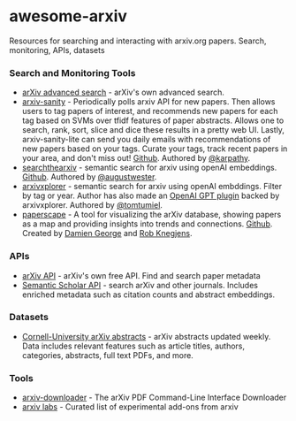 # awesome-arxiv
Resources for searching and interacting with arxiv.org papers. Search, monitoring, APIs, datasets


### Search and Monitoring Tools
- [arXiv advanced search](https://www.arxiv.org/multi?%2Ffind=Search/) - arXiv's own advanced search.
- [arxiv-sanity](https://arxiv-sanity-lite.com/) - Periodically polls arxiv API for new papers. Then allows users to tag papers of interest, and recommends new papers for each tag based on SVMs over tfidf features of paper abstracts. Allows one to search, rank, sort, slice and dice these results in a pretty web UI. Lastly, arxiv-sanity-lite can send you daily emails with recommendations of new papers based on your tags. Curate your tags, track recent papers in your area, and don't miss out! [Github](https://github.com/karpathy/arxiv-sanity-lite). Authored by [@karpathy](https://twitter.com/karpathy).
- [searchthearxiv](https://searchthearxiv.com/) - semantic search for arxiv using openAI embeddings. [Github](https://github.com/augustwester/searchthearxiv). Authored by [@augustwester](https://twitter.com/augustwester).
- [arxivxplorer](https://arxivxplorer.com/) - semantic search for arxiv using openAI embddings. Filter by tag or year. Author has also made an [OpenAI GPT plugin](https://arxivxplorer.com/plugin) backed by arxivxplorer. Authored by [@tomtumiel](https://twitter.com/tomtumiel).
- [paperscape](http://paperscape.org/) - A tool for visualizing the arXiv database, showing papers as a map and providing insights into trends and connections. [Github](https://github.com/paperscape/paperscape-mapclient). Created by [Damien George](http://dpgeorge.net/) and [Rob Knegjens](https://robjk.net/).

### APIs
- [arXiv API](https://info.arxiv.org/help/api/index.html) - arXiv's own free API. Find and search paper metadata
- [Semantic Scholar API](https://api.semanticscholar.org/api-docs/) - search arXiv and other journals. Includes enriched metadata such as citation counts and abstract embeddings.

### Datasets
- [Cornell-University arXiv abstracts](https://www.kaggle.com/datasets/Cornell-University/arxiv) - arXiv abstracts updated weekly. Data includes relevant features such as article titles, authors, categories, abstracts, full text PDFs, and more.

### Tools
- [arxiv-downloader](https://github.com/braun-steven/arxiv-downloader) - The arXiv PDF Command-Line Interface Downloader
- [arxiv labs](https://info.arxiv.org/labs/showcase.html) - Curated list of experimental add-ons from arxiv 